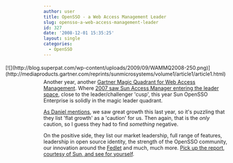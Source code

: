 ```yaml
---
author: user
title: OpenSSO - a Web Access Management Leader
slug: opensso-a-web-access-management-leader
id: 327
date: '2008-12-01 15:35:25'
layout: single
categories:
  - OpenSSO
---
```


<div style="margin: 5px; float: right;">[![](http://blog.superpat.com/wp-content/uploads/2009/09/WAMMQ2008-250.png)](http://mediaproducts.gartner.com/reprints/sunmicrosystems/volume1/article1/article1.html)</div>

Another year, another [Gartner Magic Quadrant for Web Access Management](http://mediaproducts.gartner.com/reprints/sunmicrosystems/volume1/article1/article1.html). Where [2007 saw Sun Access Manager entering the leader space](http://blogs.sun.com/superpat/entry/i_m_the_leader_i), close to the leader/challenger 'cusp', this year Sun OpenSSO Enterprise is solidly in the magic leader quadrant.

[As Daniel mentions](http://blogs.sun.com/raskin/entry/sun_gartner_wam_leader_agaaaaaaain), we saw great growth this last year, so it's puzzling that they list 'flat growth' as a 'caution' for us. Then again, that is the _only_ caution, so I guess they had to find _something_ negative.

On the positive side, they list our market leadership, full range of features, leadership in open source identity, the strength of the OpenSSO community, our innovation around the [Fedlet](http://blogs.sun.com/raskin/entry/the_fedlet_has_arrived_check) and much, much more. [Pick up the report, courtesy of Sun, and see for yourself](http://mediaproducts.gartner.com/reprints/sunmicrosystems/volume1/article1/article1.html).
